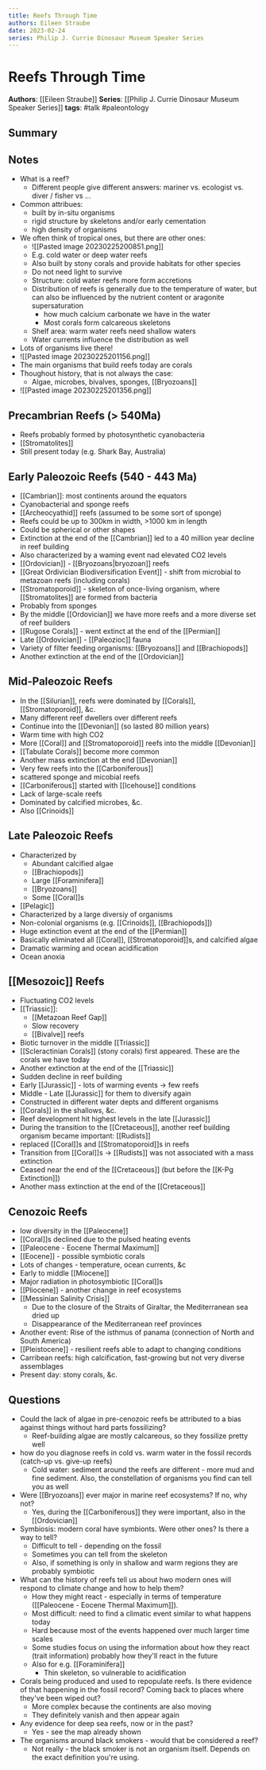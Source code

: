 ```yaml
---
title: Reefs Through Time
authors: Eileen Straube
date: 2023-02-24
series: Philip J. Currie Dinosaur Museum Speaker Series
---
```


# Reefs Through Time

**Authors**: [[Eileen Straube]]
**Series**: [[Philip J. Currie Dinosaur Museum Speaker Series]]
**tags**: #talk #paleontology 

## Summary

## Notes
- What is a reef?
	- Different people give different answers: mariner vs. ecologist vs. diver / fisher vs ...
- Common attribues:
	- built by in-situ organisms
	- rigid structure by skeletons and/or early cementation
	- high density of organisms
- We often think of tropical ones, but there are other ones:
	- ![[Pasted image 20230225200851.png]]
	- E.g. cold water or deep water reefs
	- Also built by stony corals and provide habitats for other species
	- Do not need light to survive
	- Structure: cold water reefs more form accretions
	- Distribution of reefs is generally due to the temperature of water, but can also be influenced by the nutrient content or aragonite supersaturation
		- how much calcium carbonate we have in the water
		- Most corals form calcareous skeletons
	- Shelf area: warm water reefs need shallow waters
	- Water currents influence the distribution as well
- Lots of organisms live there!
- ![[Pasted image 20230225201156.png]]
- The main organisms that build reefs today are corals
- Thoughout history, that is not always the case:
	- Algae, microbes, bivalves, sponges, [[Bryozoans]]
- ![[Pasted image 20230225201356.png]]
## Precambrian Reefs (> 540Ma)
- Reefs probably formed by photosynthetic cyanobacteria
- [[Stromatolites]]
- Still present today (e.g. Shark Bay, Australia)

## Early Paleozoic Reefs (540 - 443 Ma)
- [[Cambrian]]: most continents around the equators
- Cyanobacterial and sponge reefs
- [[Archeocyathid]] reefs (assumed to be some sort of sponge)
- Reefs could be up to 300km in width, >1000 km in length
- Could be spherical or other shapes
- Extinction at the end of the [[Cambrian]] led to a 40 million year decline in reef building
- Also characterized by a waming event nad elevated CO2 levels
- [[Ordovician]] - [[Bryozoans|bryozoan]] reefs
- [[Great Ordivician Biodiversification Event]] - shift from microbial to metazoan reefs (including corals)
- [[Stromatoporoid]] - skeleton of once-living organism, where [[Stromatolites]] are formed from bacteria
- Probably from sponges
- By the middle [[Ordovician]] we have more reefs and a more diverse set of reef builders
- [[Rugose Corals]] - went extinct at the end of the [[Permian]]
- Late [[Ordovician]] - [[Paleozioc]] fauna
- Variety of filter feeding organisms: [[Bryozoans]] and [[Brachiopods]]
- Another extinction at the end of the [[Ordovician]]

## Mid-Paleozoic Reefs
- In the [[Silurian]], reefs were dominated by [[Corals]], [[Stromatoporoid]], &c.
- Many different reef dwellers over different reefs
- Continue into the [[Devonian]] (so lasted 80 million years)
- Warm time with high CO2
- More [[Coral]] and [[Stromatoporoid]] reefs into the middle [[Devonian]]
- [[Tabulate Corals]] become more common
- Another mass extinction at the end [[Devonian]]
- Very few reefs into the [[Carboniferous]]
- scattered sponge and micobial reefs
- [[Carboniferous]] started with [[Icehouse]] conditions
- Lack of large-scale reefs
- Dominated by calcified microbes, &c.
- Also [[Crinoids]]

## Late Paleozoic Reefs
- Characterized by
	- Abundant calcified algae
	- [[Brachiopods]]
	- Large [[Foraminifera]]
	- [[Bryozoans]]
	- Some [[Coral]]s
 - [[Pelagic]]
 - Characterized by a large diversiy of organisms
 - Non-colonial organisms (e.g. [[Crinoids]], [[Brachiopods]])
 - Huge extinction event at the end of the [[Permian]]
 - Basically eliminated all [[Coral]], [[Stromatoporoid]]s, and calcified algae
 - Dramatic warming and ocean acidification
 - Ocean anoxia

## [[Mesozoic]] Reefs
- Fluctuating CO2 levels
- [[Triassic]]:
	- [[Metazoan Reef Gap]]
	- Slow recovery
	- [[Bivalve]] reefs
- Biotic turnover in the middle [[Triassic]]
- [[Scleractinian Corals]] (stony corals) first appeared. These are the corals we have today
- Another extinction at the end of the [[Triassic]]
- Sudden decline in reef building
- Early [[Jurassic]] - lots of warming events -> few reefs
- Middle - Late [[Jurassic]] for them to diversify again
- Constructed in different water depts and different organisms
- [[Corals]] in the shallows, &c.
- Reef development hit highest levels in the late [[Jurassic]]
- During the transition to the [[Cretaceous]], another reef building organism became important: [[Rudists]]
- replaced [[Coral]]s and [[Stromatoporoid]]s in reefs
- Transition from [[Coral]]s -> [[Rudists]] was not associated with a mass extinction
- Ceased near the end of the [[Cretaceous]] (but before the [[K-Pg Extinction]])
- Another mass extinction at the end of the [[Cretaceous]]

## Cenozoic Reefs
- low diversity in the [[Paleocene]]
- [[Coral]]s declined due to the pulsed heating events
- [[Paleocene - Eocene Thermal Maximum]]
- [[Eocene]] - possible symbiotic corals
- Lots of changes - temperature, ocean currents, &c
- Early to middle [[Miocene]]
- Major radiation in photosymbiotic [[Coral]]s
- [[Pliocene]] - another change in reef ecosystems
- [[Messinian Salinity Crisis]]
	- Due to the closure of the Straits of Giraltar, the Mediterranean sea dried up
	- Disappearance of the Mediterranean reef provinces
- Another event: Rise of the isthmus of panama (connection of North and South America)
- [[Pleistocene]] - resilient reefs able to adapt to changing conditions
- Carribean reefs: high calcification, fast-growing but not very diverse assemblages
- Present day: stony corals, &c.

## Questions

- Could the lack of algae in pre-cenozoic reefs be attributed to a bias against things without hard parts fossilizing?
	- Reef-building algae are mostly calcareous, so they fossilize pretty well
- how do you diagnose reefs in cold vs. warm water in the fossil records (catch-up vs. give-up reefs)
	- Cold water: sediment around the reefs are different - more mud and fine sediment. Also, the constellation of organisms you find can tell you as well
- Were [[Bryozoans]] ever major in marine reef ecosystems? If no, why not?
	- Yes, during the [[Carboniferous]] they were important, also in the [[Ordovician]]
- Symbiosis: modern coral have symbionts. Were other ones? Is there a way to tell?
	- Difficult to tell - depending on the fossil
	- Sometimes you can tell from the skeleton
	- Also, if something is only in shallow and warm regions they are probably symbiotic
- What can the history of reefs tell us about hwo modern ones will respond to climate change and how to help them?
	- How they might react - especially in terms of temperature ([[Paleocene - Eocene Thermal Maximum]]).
	- Most difficult: need to find a climatic event similar to what happens today
	- Hard because most of the events happened over much larger time scales
	- Some studies focus on using the information about how they react (trait information) probably how they'll react in the future
	- Also for e.g. [[Foraminifera]]
		- Thin skeleton, so vulnerable to acidification
- Corals being produced and used to repopulate reefs. Is there evidence of that happening in the fossil record? Coming back to places where they've been wiped out?
	- More complex because the continents are also moving
	- They definitely vanish and then appear again
- Any evidence for deep sea reefs, now or in the past?
	- Yes - see the map already shown
- The organisms around black smokers - would that be considered a reef?
	- Not really -  the black smoker is not an organism itself. Depends on the exact definition you're using.